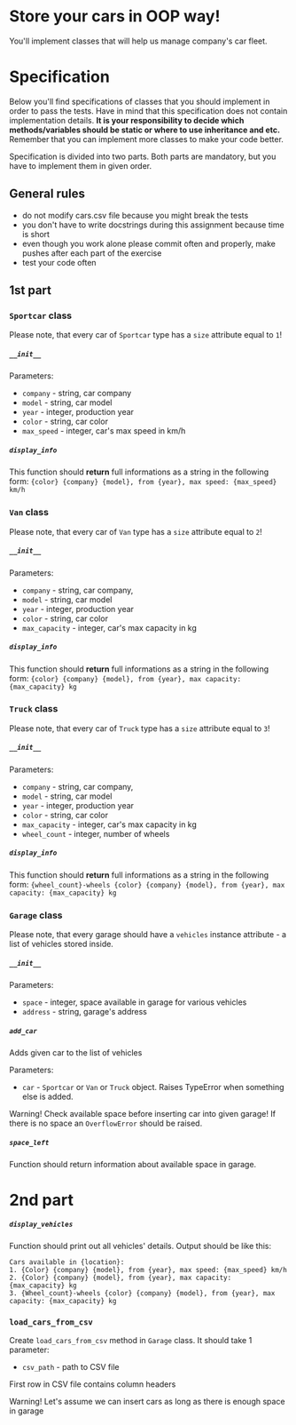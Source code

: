 # Store your cars in OOP way!
You'll implement classes that will help us manage company's car fleet.

# Specification
Below you'll find specifications of classes that you should implement in order to pass the tests. Have in mind that this specification does not contain implementation details. **It is your responsibility to decide which methods/variables should be static or where to use inheritance and etc.** Remember that you can implement more classes to make your code better.

Specification is divided into two parts. Both parts are mandatory, but you have to implement them in given order.

## General rules
* do not modify cars.csv file because you might break the tests
* you don't have to write docstrings during this assignment because time is short
* even though you work alone please commit often and properly, make pushes after each part of the exercise
* test your code often

## 1st part

### `Sportcar` class
Please note, that every car of `Sportcar` type has a `size` attribute equal to `1`!


##### `__init__`

Parameters:
* `company` - string, car company
* `model` - string, car model
* `year` - integer, production year
* `color` - string, car color
* `max_speed` - integer, car's max speed in km/h

##### `display_info`

This function should __return__ full informations as a string in the following form:
`{color} {company} {model}, from {year}, max speed: {max_speed} km/h`



### `Van` class
Please note, that every car of `Van` type has a `size` attribute equal to `2`!


##### `__init__`

Parameters:
* `company` - string, car company,
* `model` - string, car model
* `year` - integer, production year
* `color` - string, car color
* `max_capacity` - integer, car's max capacity in kg

##### `display_info`

This function should __return__ full informations as a string in the following form:
`{color} {company} {model}, from {year}, max capacity: {max_capacity} kg`



### `Truck` class
Please note, that every car of `Truck` type has a `size` attribute equal to `3`!


##### `__init__`

Parameters:
* `company` - string, car company,
* `model` - string, car model
* `year` - integer, production year
* `color` - string, car color
* `max_capacity` - integer, car's max capacity in kg
* `wheel_count` - integer, number of wheels

##### `display_info`

This function should __return__ full informations as a string in the following form:
`{wheel_count}-wheels {color} {company} {model}, from {year}, max capacity: {max_capacity} kg`




### `Garage` class
Please note, that every garage should have a `vehicles` instance attribute - a list of vehicles stored inside.

##### `__init__`

Parameters:
* `space` - integer, space available in garage for various vehicles
* `address` - string, garage's address


##### `add_car`
Adds given car to the list of vehicles

Parameters:
* `car` - `Sportcar` or `Van` or `Truck` object. Raises TypeError when something else is added.

Warning! Check available space before inserting car into given garage! If there is no space an `OverflowError` should be raised.

##### `space_left`
Function should return information about available space in garage.


# 2nd part

##### `display_vehicles`
Function should print out all vehicles' details.
Output should be like this:
```
Cars available in {location}:
1. {Color} {company} {model}, from {year}, max speed: {max_speed} km/h
2. {Color} {company} {model}, from {year}, max capacity: {max_capacity} kg
3. {Wheel_count}-wheels {color} {company} {model}, from {year}, max capacity: {max_capacity} kg
```

### `load_cars_from_csv`

Create `load_cars_from_csv` method in `Garage` class. It should take 1 parameter:

* `csv_path` - path to CSV file


First row in CSV file contains column headers

Warning! Let's assume we can insert cars as long as there is enough space in garage
